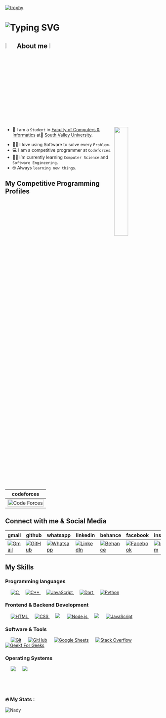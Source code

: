 [![trophy](https://github-profile-trophy.vercel.app/?username=Ahmed-Nadyy&title=Followers,Commits,Repositories&theme=onedark)](https://github.com/ryo-ma/github-profile-trophy)
  
<h1>
<img src="https://readme-typing-svg.herokuapp.com?font=Roboto+Slab&weight=600&size=24&pause=1000&random=false&width=550&lines=Hi+%F0%9F%91%8B%2C+I'm+Ahmed+Nady++;I+'m+Software+Engineer+%F0%9F%98%8A.;+I'm+Frontend+Developer+%F0%9F%8E%A8.;+I'm+Backend+Developer+%F0%9F%92%BB." alt="Typing SVG" />
</h1>

## <img src = "https://i.pinimg.com/originals/3f/7e/4e/3f7e4eff7c96e9fe4b8b4b1ff3f7bdb5.gif" width = 6.5%> About me <img src = "https://i.pinimg.com/originals/3f/7e/4e/3f7e4eff7c96e9fe4b8b4b1ff3f7bdb5.gif" width = 6.5%>
<img align="right" src="https://github.com/7oSkaaa/7oSkaaa/blob/main/Images/Right_Side.gif?raw=true" width=30%>


- :school: I am a `Student` in [Faculty of Computers & Informatics](https://www.svu.edu.eg/faculties/fci/en/home-page-en/) at [ٍSouth Valley University](https://www.svu.edu.eg/ar/).
<!-- - :trophy: 
- :trophy:  -->
- :technologist: I love using Software to solve every `Problem`.
- :computer: I am a competitive programmer at `Codeforces`.
- :student: I’m currently learning `Computer Science` and `Software Engineering`.
- :nerd_face: Always `learning new things`.
  <!-- - :thinking: I’m currently open for a new `job opportunity`, this is [MY RESUME](http://lnkiy.in/Ahmed_Hossam_Resume). -->
  <!-- - :boom: You can visit [MY WEBSITE](https://cutt.ly/Ahmed_Hossam_Website).
    <br> -->

## My Competitive Programming Profiles
<!-- ## <img src="https://media4.giphy.com/media/dMLmQfCO7lCA2gX3tw/giphy.gif?cid=ecf05e47ak6mwfu812269zzr8ydv529109qzpb8rszwnja9e&rid=giphy.gif&ct=s" width=10%> My Competitive Programming Profiles -->
| codeforces |
|----------|
|<a href="https://codeforces.com/profile/Ahmed_Nady_"><img src="https://img.icons8.com/external-tal-revivo-shadow-tal-revivo/50/000000/external-codeforces-programming-competitions-and-contests-programming-community-logo-shadow-tal-revivo.png" alt="Code Forces" width=100%/></a>|


## Connect with me & Social Media
<!-- ## <img src="https://github.com/7oSkaaa/7oSkaaa/blob/main/Images/Connect-with-me.gif?raw=true" width="10%"> Connect with me & Social Media -->
| gmail | github | whatsapp | linkedin | behance | facebook | instagram |
|----------|----------|----------|----------|----------|----------|----------|
|<a href="mailto:Nadyahmd88@gmail.com"><img img src="https://img.shields.io/badge/gmail-%23EA4335.svg?style=plastic&logo=gmail&logoColor=white" alt="Gmail"/></a>|<a href="https://github.com/Ahmed-Nadyy"><img src="https://img.shields.io/badge/github-%23181717.svg?style=plastic&logo=github&logoColor=white" alt="GitHub"/></a>|<a href="https://wa.me/0201023536355"><img src="https://img.shields.io/badge/whatsapp-%2325D366.svg?style=plastic&logo=whatsapp&logoColor=white" alt="Whatsapp"/></a>|<a href="https://www.linkedin.com/in/ahmed-nady-742a18240/"><img src="https://img.shields.io/badge/linkedin-%230A66C2.svg?style=plastic&logo=linkedin&logoColor=white" alt="LinkedIn"/></a>|<a href="https://www.behance.net/ahmednady18/"><img src="https://img.shields.io/badge/-Behance-blue?style=for-the-badge&logo=behance&logoColor=white" alt="Behance"/></a>|<a href="https://www.facebook.com/profile.php?id=100009827228094"><img src="https://img.shields.io/badge/facebook-%231877F2.svg?style=plastic&logo=facebook&logoColor=white" alt="Facebook"/></a>|<a href="https://www.instagram.com/ahmed_nady__/"><img src="https://img.shields.io/badge/instagram-%23E4405F.svg?style=plastic&logo=instagram&logoColor=white" alt="Instagram"/></a>|

## My Skills
<!-- ## <img src="https://media2.giphy.com/media/QssGEmpkyEOhBCb7e1/giphy.gif?cid=ecf05e47a0n3gi1bfqntqmob8g9aid1oyj2wr3ds3mg700bl&rid=giphy.gif" width ="3%"> My Skills -->

### Programming languages
<!-- ### <img src = "https://github.com/7oSkaaa/7oSkaaa/blob/main/Images/Programming_Languages.gif?raw=true" width=5%> Programming languages -->

<p align="start"> 
  &emsp; 
  <a href="https://www.cprogramming.com/" target="_blank"> 
    <img alt="C" src="https://img.shields.io/badge/C%20-%232370ED.svg?style=plastic&logo=c&logoColor=white">
  </a> 
  &emsp;
  <a href="https://www.w3schools.com/cpp/" target="_blank"> 
    <img alt="C++" src="https://img.shields.io/badge/C++%20-%2300599C.svg?style=plastic&logo=c%2B%2B&logoColor=white">
  </a> 
  &emsp;
  <a href="https://developer.mozilla.org/en-US/docs/Web/JavaScript" target="_blank"> 
     <img alt="JavaScript" src="https://img.shields.io/badge/JavaScript%20-%23F7DF1E.svg?style=plastic&logo=javascript&logoColor=black">
   </a>
  &emsp;
  <a href="https://dart.dev/" target="_blank"> 
    <img alt="Dart" src="https://img.shields.io/badge/Dart-0175C2?style=for-the-badge&logo=dart&logoColor=white">
  </a>
  &emsp;
   <a href="https://www.python.org" target="_blank">
    <img alt="Python" src="https://img.shields.io/badge/Python%20-%2314354C.svg?style=plastic&logo=python&logoColor=white">
  </a>
</p>

### Frontend & Backend Development
<!-- ### <img src = "https://github.com/7oSkaaa/7oSkaaa/blob/main/Images/Front_End.gif?raw=true" width=5%> Frontend & Backend Development -->

<p align="start"> 
  &emsp; 
  <a href="https://www.w3.org/html/" target="_blank"> 
   <img alt="HTML" src="https://img.shields.io/badge/HTML5-E34F26?style=for-the-badge&logo=html5&logoColor=white">
  </a>   
  &emsp;
  <a href="https://www.w3schools.com/css/" target="_blank">
    <img alt="CSS" src="https://img.shields.io/badge/CSS3-1572B6?style=for-the-badge&logo=css3&logoColor=white">
  </a> 
  &emsp;
  <a href="#"><img src="https://img.shields.io/badge/React.JS-%2361DAFB.svg?style=plastic&amp;logo=React&amp;logoColor=black"></a>
    &emsp;
    <a href="https://img.shields.io/badge/Node.js-43853D?style=for-the-badge&logo=node.js&logoColor=white" target="_blank">
    <img alt="Node.js" src="https://img.shields.io/badge/react-%2361DAFB.svg?style=plastic&logo=React&logoColor=black">
  </a>
      &emsp;
    <a ><img src="https://img.shields.io/badge/BootStrap%20-%23563D7C.svg?&style=plastic&logo=bootstrap&logoColor=white"/></a>
     &emsp;
  <a href="https://developer.mozilla.org/en-US/docs/Web/JavaScript" target="_blank"> 
     <img alt="JavaScript" src="https://img.shields.io/badge/JavaScript%20-%23F7DF1E.svg?style=plastic&logo=javascript&logoColor=black">
   </a>
</p>

### Software & Tools

<!-- ### <img src = "https://github.com/7oSkaaa/7oSkaaa/blob/main/Images/Software_Tools.gif?raw=true" width=5%> Software & Tools -->

<p align="start">
  &emsp;
    <a href="#"><img alt="Git" src="https://img.shields.io/badge/Git%20-%23F05033.svg?style=plastic&logo=git&logoColor=white"></a>
  &emsp;
    <a href="#"><img alt="GitHub" src="https://img.shields.io/badge/github-%23181717.svg?style=plastic&logo=github&logoColor=white"></a>
  &emsp;
    <a href="#"><img alt="Google Sheets" src="https://img.shields.io/badge/Google%20Sheets%20-%2334A853.svg?style=plastic&logo=google%20sheets&logoColor=white"></a>
  &emsp;
    <a href="#"><img alt="Stack Overflow" src="https://img.shields.io/badge/-Stack%20Overflow-FE7A16?style=plastic&logo=stack-overflow&logoColor=white"></a>
  &emsp;
    <a href="#"><img alt="Geekf For Geeks" src="https://img.shields.io/badge/geeksforgeeks-%230F9D58.svg?style=plastic&logo=geeksforgeeks&logoColor=white"></a>
  &emsp;
    <!-- <a href="#"><img src="https://img.shields.io/badge/django-%23092E20.svg?&style=plastic&logo=django&logoColor=white" /></a>
    &emsp; -->
    <!-- <a href="#"><img src="https://img.shields.io/badge/mysql-%234479A1.svg?&style=plastic&logo=mysql&logoColor=white"/></a> -->
</p>

 ### Operating Systems
 
  <!-- ### <img src = "https://github.com/7oSkaaa/7oSkaaa/blob/main/Images/OS.gif?raw=true" width=5%>  Operating Systems
  -->
<p align="start">
  &emsp;
    <a href="#"><img src="https://img.shields.io/badge/Linux-FCC624?style=plastic&logo=linux&logoColor=black"></a>
  &emsp;
    <a href="#"><img src="https://img.shields.io/badge/Windows-0078D6?style=plastic&logo=windows&logoColor=white"></a>
  &emsp;
</p>

## <br>

<h3 align="left">🔥 My Stats :</h3>

<div align="start">
 <img align="center" src="https://github-readme-stats.vercel.app/api/top-langs?username=Ahmed-Nadyy&show_icons=true&locale=en&layout=compact" alt="Nady" />
</div>


<!-- ## 🐍 A Snake Eating My Contributions Graph

<article class="markdown-body entry-content container-lg f5" itemprop="text">
    <p align="center" dir="auto">
        <themed-picture data-catalyst-inline="true" data-catalyst="">
            <picture>
                <source media="(prefers-color-scheme: dark)" srcset="https://raw.githubusercontent.com/Ahmed-Nadyy/Ahmed-Nadyy/output/github-contribution-grid-snake-dark.svg">
                <source media="(prefers-color-scheme: light)" srcset="https://raw.githubusercontent.com/Ahmed-Nadyy/Ahmed-Nadyy/output/github-contribution-grid-snake.svg">
                <img alt="github contribution grid snake animation" src="https://raw.githubusercontent.com/Ahmed-Nadyy/Ahmed-Nadyy/output/github-contribution-grid-snake.svg" style="visibility:visible;max-width:100%;">
            </picture>
        </themed-picture>
    </p>
</article> -->


